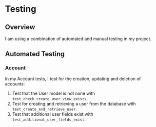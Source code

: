 # Testing

## Overview

I am using a combination of automated and manual testing in my project.

## Automated Testing

### Account

In my Account tests, I test for the creation, updating and deletion of accounts:

1. Test that the User model is not none with `test_check_create_user_view_exists`.
2. Test for creating and retrieving a user from the database with `test_create_and_retrieve_user`.
3. Test that additional user fields exist with `test_additional_user_fields_exist`.
